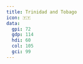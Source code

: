 ```yaml
---
title: Trinidad and Tobago
icon: 🇹🇹
data:
  gpi: 72
  gdp: 114
  hdi: 60
  col: 105
  gci: 99
---
```


